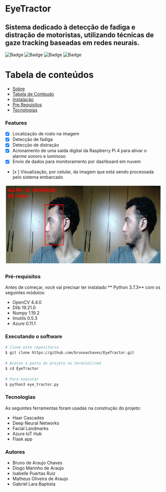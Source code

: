 # EyeTractor

## Sistema dedicado à detecção de fadiga e distração de motoristas, utilizando técnicas de gaze tracking baseadas em redes neurais.

![Badge](https://img.shields.io/github/issues/brunoachaves/EyeTractor)
![Badge](https://img.shields.io/github/forks/brunoachaves/EyeTractor)
![Badge](https://img.shields.io/github/stars/brunoachaves/EyeTractor)
![Badge](https://img.shields.io/github/license/brunoachaves/EyeTractor)

Tabela de conteúdos
=================
<!--ts-->
   * [Sobre](#Sobre)
   * [Tabela de Conteudo](#tabela-de-conteudo)
   * [Instalação](#instalacao)
   * [Pre Requisitos](#pre-requisitos)
   * [Tecnologias](#tecnologias)
<!--te-->

### Features

- [x] Localização de rosto na imagem
- [x] Detecção de fadiga
- [x] Detecção de distração
- [x] Acionamento de uma saída digital da Raspberry Pi 4 para ativar o alarme sonoro e luminoso
- [x] Envio de dados para monitoramento por dashboard em nuvem
- [x ] Visualização, por celular, da imagem que está sendo processada pelo sistema embarcado

![SignUp Mobile](assets/distraction.png)

### Pré-requisitos

Antes de começar, você vai precisar ter instalado ** Python 3.7.3** com os seguintes módulos:

- OpenCV 4.4.0
- Dlib 19.21.0
- Numpy 1.19.2
- Imutils 0.5.3
- Azure 0.11.1

### Executando o software

```bash
# Clone este repositório
$ git clone https://github.com/brunoachaves/EyeTractor.git

# Acesse a pasta do projeto no terminal/cmd
$ cd EyeTractor

# Para executar
$ python3 eye_tractor.py
```

### Tecnologias

As seguintes ferramentas foram usadas na construção do projeto:

- Haar Cascades
- Deep Neural Networks
- Facial Landmarks
- Azure IoT Hub
- Flask app


### Autores
- Bruno de Araujo Chaves
- Diogo Marinho de Araujo
- Isabelle Puertas Ruiz
- Matheus Oliveira de Araujo
- Gabriel Lara Baptista

